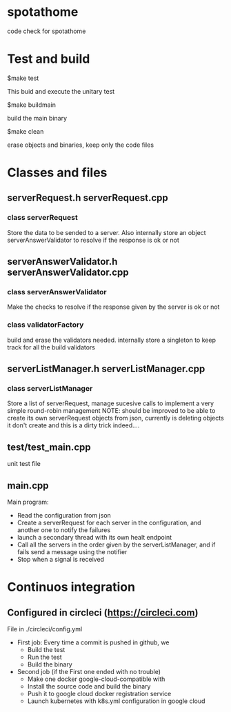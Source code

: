 # spotathome
code check for spotathome
# Test and build
$make test

This buid and execute the unitary test

$make buildmain

build the main binary

$make clean

erase objects and binaries, keep only the code files

# Classes and files

## serverRequest.h serverRequest.cpp
### class serverRequest
Store the data to be sended to a server. Also internally store an object serverAnswerValidator to resolve if the response is ok or not

## serverAnswerValidator.h serverAnswerValidator.cpp
### class serverAnswerValidator
Make the checks to resolve if the response given by the server is ok or not
### class validatorFactory
build and erase the validators needed. internally store a singleton to keep track for all the build validators

## serverListManager.h serverListManager.cpp
### class serverListManager
Store a list of serverRequest, manage sucesive calls to implement a very simple round-robin management
NOTE: should be improved to be able to create its own serverRequest objects from json, currently is deleting objects it don't create and this is a dirty trick indeed....

## test/test_main.cpp
unit test file

## main.cpp
Main program:

- Read the configuration from json
- Create a serverRequest for each server in the configuration, and another one to notify the failures
- launch a secondary thread with its own healt endpoint
- Call all the servers in the order given by the serverListManager, and if fails send a message using the notifier
- Stop when a signal is received

# Continuos integration
## Configured in circleci (https://circleci.com) 
File in ./circleci/config.yml

- First job: Every time a commit is pushed in github, we
  - Build the test
  - Run the test
  - Build the binary
- Second job (if the First one ended with no trouble)
  - Make one docker google-cloud-compatible with
  - Install the source code and build the binary 
  - Push it to google cloud docker registration service
  - Launch kubernetes with k8s.yml configuration in google cloud







